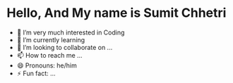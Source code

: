 # Hello, And My name is Sumit Chhetri 

- 👀 I’m very much interested in Coding
- 🌱 I’m currently learning 
- 💞️ I’m looking to collaborate on ...
- 📫 How to reach me ...
- 😄 Pronouns: he/him
- ⚡ Fun fact: ...

<!---
JurgenHonest/JurgenHonest is a ✨ special ✨ repository because its `README.md` (this file) appears on your GitHub profile.
You can click the Preview link to take a look at your changes.
--->
